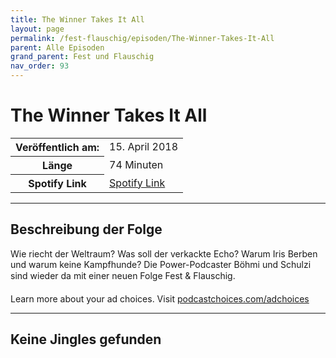 ```yaml
---
title: The Winner Takes It All
layout: page
permalink: /fest-flauschig/episoden/The-Winner-Takes-It-All
parent: Alle Episoden
grand_parent: Fest und Flauschig
nav_order: 93
---
```


# The Winner Takes It All
<table class="resp-table dcf-table dcf-table-responsive dcf-table-bordered dcf-table-striped dcf-w-100%">
                    <tbody>
                        <tr>
                            <th scope="row">Veröffentlich am:</th>
                            <td data-label="Veröffentlich am:">15. April 2018</td>
                        </tr>
                        <tr>
                            <th scope="row">Länge </th>
                            <td data-label="Länge ">74 Minuten</td>
                        </tr><tr>
                                <th scope="row">Spotify Link</th>
                                <td data-label="Spotify Link"><a href="https://open.spotify.com/episode/1XfhB5AvA1WqJ4GjDXvZ38">Spotify Link</a></td>
                            </tr></tbody>
                </table>

***

## Beschreibung der Folge

<div>
Wie riecht der Weltraum? Was soll der verkackte Echo? Warum Iris Berben und warum keine Kampfhunde? Die Power-Podcaster Böhmi und Schulzi sind wieder da mit einer neuen Folge Fest &amp; Flauschig.<p> </p><p>Learn more about your ad choices. Visit <a href="https://podcastchoices.com/adchoices">podcastchoices.com/adchoices</a></p>  
</div>

***

## Keine Jingles gefunden